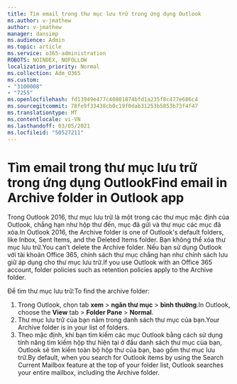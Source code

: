 ```yaml
---
title: Tìm email trong thư mục lưu trữ trong ứng dụng Outlook
ms.author: v-jmathew
author: v-jmathew
manager: dansimp
ms.audience: Admin
ms.topic: article
ms.service: o365-administration
ROBOTS: NOINDEX, NOFOLLOW
localization_priority: Normal
ms.collection: Adm_O365
ms.custom:
- "3100008"
- "7255"
ms.openlocfilehash: fd13949e477c40801874bfd1a235f8c477e686c4
ms.sourcegitcommit: 78fe9f33438cb0c19f0dab31253b5853b73f4f47
ms.translationtype: MT
ms.contentlocale: vi-VN
ms.lasthandoff: 03/05/2021
ms.locfileid: "50527211"
---
```

# <a name="find-email-in-archive-folder-in-outlook-app"></a><span data-ttu-id="3f64d-102">Tìm email trong thư mục lưu trữ trong ứng dụng Outlook</span><span class="sxs-lookup"><span data-stu-id="3f64d-102">Find email in Archive folder in Outlook app</span></span>

<span data-ttu-id="3f64d-103">Trong Outlook 2016, thư mục lưu trữ là một trong các thư mục mặc định của Outlook, chẳng hạn như hộp thư đến, mục đã gửi và thư mục các mục đã xóa.</span><span class="sxs-lookup"><span data-stu-id="3f64d-103">In Outlook 2016, the Archive folder is one of Outlook's default folders, like Inbox, Sent Items, and the Deleted Items folder.</span></span> <span data-ttu-id="3f64d-104">Bạn không thể xóa thư mục lưu trữ.</span><span class="sxs-lookup"><span data-stu-id="3f64d-104">You can't delete the Archive folder.</span></span> <span data-ttu-id="3f64d-105">Nếu bạn sử dụng Outlook với tài khoản Office 365, chính sách thư mục chẳng hạn như chính sách lưu giữ áp dụng cho thư mục lưu trữ.</span><span class="sxs-lookup"><span data-stu-id="3f64d-105">If you use Outlook with an Office 365 account, folder policies such as retention policies apply to the Archive folder.</span></span>

<span data-ttu-id="3f64d-106">Để tìm thư mục lưu trữ:</span><span class="sxs-lookup"><span data-stu-id="3f64d-106">To find the archive folder:</span></span>

1. <span data-ttu-id="3f64d-107">Trong Outlook, chọn tab **xem** > **ngăn thư mục**  >  **bình thường**.</span><span class="sxs-lookup"><span data-stu-id="3f64d-107">In Outlook, choose the **View** tab > **Folder Pane** > **Normal**.</span></span>
2. <span data-ttu-id="3f64d-108">Thư mục lưu trữ của bạn nằm trong danh sách thư mục của bạn.</span><span class="sxs-lookup"><span data-stu-id="3f64d-108">Your Archive folder is in your list of folders.</span></span>
3. <span data-ttu-id="3f64d-109">Theo mặc định, khi bạn tìm kiếm các mục Outlook bằng cách sử dụng tính năng tìm kiếm hộp thư hiện tại ở đầu danh sách thư mục của bạn, Outlook sẽ tìm kiếm toàn bộ hộp thư của bạn, bao gồm thư mục lưu trữ.</span><span class="sxs-lookup"><span data-stu-id="3f64d-109">By default, when you search for Outlook items by using the Search Current Mailbox feature at the top of your folder list, Outlook searches your entire mailbox, including the Archive folder.</span></span>
